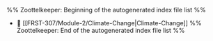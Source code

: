 %% Zoottelkeeper: Beginning of the autogenerated index file list  %%
- 📄 [[FRST-307/Module-2/Climate-Change|Climate-Change]]
%% Zoottelkeeper: End of the autogenerated index file list  %%
